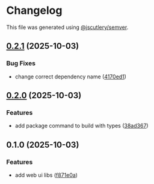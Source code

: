 # Changelog

This file was generated using [@jscutlery/semver](https://github.com/jscutlery/semver).

## [0.2.1](https://github.com/carrot-foundation/middle-earth/compare/publishable-web-ui-0.2.0...publishable-web-ui-0.2.1) (2025-10-03)


### Bug Fixes

* change correct dependency name ([4170ed1](https://github.com/carrot-foundation/middle-earth/commit/4170ed1e7312d796e2e383d3ce6779888a961575))

## [0.2.0](https://github.com/carrot-foundation/middle-earth/compare/publishable-web-ui-0.1.0...publishable-web-ui-0.2.0) (2025-10-03)


### Features

* add package command to build with types ([38ad367](https://github.com/carrot-foundation/middle-earth/commit/38ad367d5704646bae676a607e5b1d8a1a30727d))

## 0.1.0 (2025-10-03)


### Features

* add web ui libs ([f871e0a](https://github.com/carrot-foundation/middle-earth/commit/f871e0a60e87f0ca24ca530acd453ab043a7405d))
